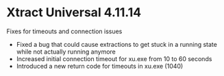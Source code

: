 # Xtract Universal 4.11.14

Fixes for timeouts and connection issues

- Fixed a bug that could cause extractions to get stuck in a running state while not actually running anymore
- Increased initial connection timeout for xu.exe from 10 to 60 seconds
- Introduced a new return code for timeouts in xu.exe (1040)
